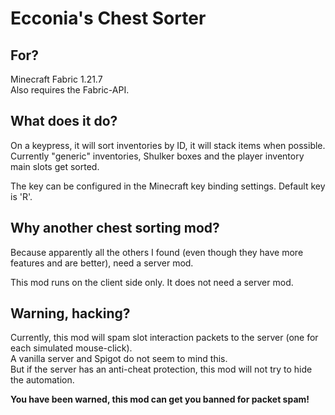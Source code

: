 # Ecconia's Chest Sorter

## For?

Minecraft Fabric 1.21.7\
Also requires the Fabric-API.

## What does it do?

On a keypress, it will sort inventories by ID, it will stack items when possible.\
Currently "generic" inventories, Shulker boxes and the player inventory main slots get sorted.

The key can be configured in the Minecraft key binding settings. Default key is 'R'.

## Why another chest sorting mod?

Because apparently all the others I found (even though they have more features and are better), need a server mod.

This mod runs on the client side only. It does not need a server mod.

## Warning, hacking?

Currently, this mod will spam slot interaction packets to the server (one for each simulated mouse-click).\
A vanilla server and Spigot do not seem to mind this.\
But if the server has an anti-cheat protection, this mod will not try to hide the automation.

**You have been warned, this mod can get you banned for packet spam!**
